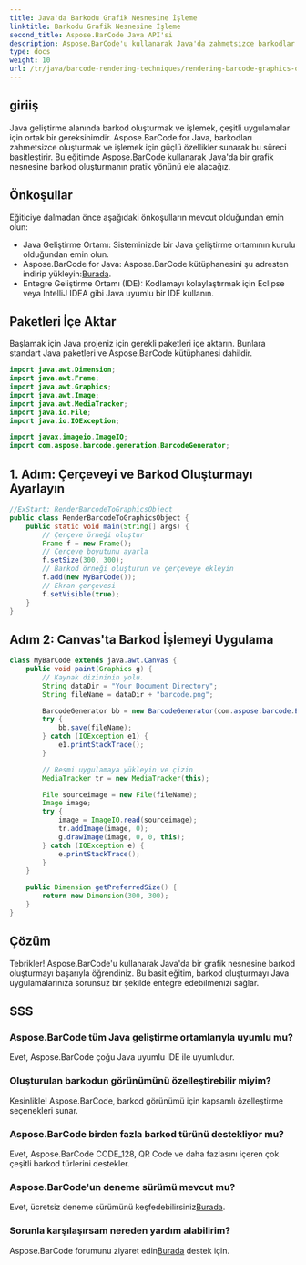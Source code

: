 ```yaml
---
title: Java'da Barkodu Grafik Nesnesine İşleme
linktitle: Barkodu Grafik Nesnesine İşleme
second_title: Aspose.BarCode Java API'si
description: Aspose.BarCode'u kullanarak Java'da zahmetsizce barkodlar oluşturun. Sorunsuz entegrasyon için bu adım adım kılavuzu izleyin.
type: docs
weight: 10
url: /tr/java/barcode-rendering-techniques/rendering-barcode-graphics-object/
---
```


## giriiş

Java geliştirme alanında barkod oluşturmak ve işlemek, çeşitli uygulamalar için ortak bir gereksinimdir. Aspose.BarCode for Java, barkodları zahmetsizce oluşturmak ve işlemek için güçlü özellikler sunarak bu süreci basitleştirir. Bu eğitimde Aspose.BarCode kullanarak Java'da bir grafik nesnesine barkod oluşturmanın pratik yönünü ele alacağız.

## Önkoşullar

Eğiticiye dalmadan önce aşağıdaki önkoşulların mevcut olduğundan emin olun:

- Java Geliştirme Ortamı: Sisteminizde bir Java geliştirme ortamının kurulu olduğundan emin olun.
-  Aspose.BarCode for Java: Aspose.BarCode kütüphanesini şu adresten indirip yükleyin:[Burada](https://releases.aspose.com/barcode/java/).
- Entegre Geliştirme Ortamı (IDE): Kodlamayı kolaylaştırmak için Eclipse veya IntelliJ IDEA gibi Java uyumlu bir IDE kullanın.

## Paketleri İçe Aktar

Başlamak için Java projeniz için gerekli paketleri içe aktarın. Bunlara standart Java paketleri ve Aspose.BarCode kütüphanesi dahildir.

```java
import java.awt.Dimension;
import java.awt.Frame;
import java.awt.Graphics;
import java.awt.Image;
import java.awt.MediaTracker;
import java.io.File;
import java.io.IOException;

import javax.imageio.ImageIO;
import com.aspose.barcode.generation.BarcodeGenerator;
```

## 1. Adım: Çerçeveyi ve Barkod Oluşturmayı Ayarlayın

```java
//ExStart: RenderBarcodeToGraphicsObject
public class RenderBarcodeToGraphicsObject {
    public static void main(String[] args) {
        // Çerçeve örneği oluştur
        Frame f = new Frame();
        // Çerçeve boyutunu ayarla
        f.setSize(300, 300);
        // Barkod örneği oluşturun ve çerçeveye ekleyin
        f.add(new MyBarCode());
        // Ekran çerçevesi
        f.setVisible(true);
    }
}
```

## Adım 2: Canvas'ta Barkod İşlemeyi Uygulama

```java
class MyBarCode extends java.awt.Canvas {
    public void paint(Graphics g) {
        // Kaynak dizininin yolu.
        String dataDir = "Your Document Directory";
        String fileName = dataDir + "barcode.png";

        BarcodeGenerator bb = new BarcodeGenerator(com.aspose.barcode.EncodeTypes.CODE_128, "12345678");
        try {
            bb.save(fileName);
        } catch (IOException e1) {
            e1.printStackTrace();
        }

        // Resmi uygulamaya yükleyin ve çizin
        MediaTracker tr = new MediaTracker(this);

        File sourceimage = new File(fileName);
        Image image;
        try {
            image = ImageIO.read(sourceimage);
            tr.addImage(image, 0);
            g.drawImage(image, 0, 0, this);
        } catch (IOException e) {
            e.printStackTrace();
        }
    }

    public Dimension getPreferredSize() {
        return new Dimension(300, 300);
    }
}
```

## Çözüm

Tebrikler! Aspose.BarCode'u kullanarak Java'da bir grafik nesnesine barkod oluşturmayı başarıyla öğrendiniz. Bu basit eğitim, barkod oluşturmayı Java uygulamalarınıza sorunsuz bir şekilde entegre edebilmenizi sağlar.

## SSS

### Aspose.BarCode tüm Java geliştirme ortamlarıyla uyumlu mu?
Evet, Aspose.BarCode çoğu Java uyumlu IDE ile uyumludur.

### Oluşturulan barkodun görünümünü özelleştirebilir miyim?
Kesinlikle! Aspose.BarCode, barkod görünümü için kapsamlı özelleştirme seçenekleri sunar.

### Aspose.BarCode birden fazla barkod türünü destekliyor mu?
Evet, Aspose.BarCode CODE_128, QR Code ve daha fazlasını içeren çok çeşitli barkod türlerini destekler.

### Aspose.BarCode'un deneme sürümü mevcut mu?
 Evet, ücretsiz deneme sürümünü keşfedebilirsiniz[Burada](https://releases.aspose.com/).

### Sorunla karşılaşırsam nereden yardım alabilirim?
 Aspose.BarCode forumunu ziyaret edin[Burada](https://forum.aspose.com/c/barcode/13) destek için.
